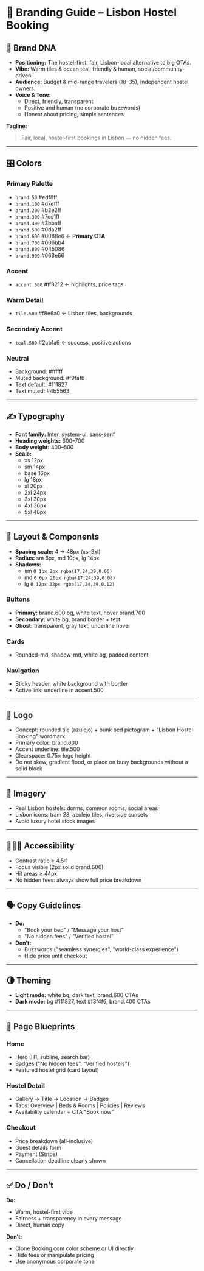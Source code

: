 # 🎨 Branding Guide – Lisbon Hostel Booking

## 🧬 Brand DNA
- **Positioning:** The hostel-first, fair, Lisbon-local alternative to big OTAs.  
- **Vibe:** Warm tiles & ocean teal, friendly & human, social/community-driven.  
- **Audience:** Budget & mid-range travelers (18–35), independent hostel owners.  
- **Voice & Tone:**
  - Direct, friendly, transparent
  - Positive and human (no corporate buzzwords)
  - Honest about pricing, simple sentences

**Tagline:**  
> Fair, local, hostel-first bookings in Lisbon — no hidden fees.

---

## 🎛 Colors

### Primary Palette
- `brand.50` #edf8ff  
- `brand.100` #d7efff  
- `brand.200` #b2e2ff  
- `brand.300` #7cd1ff  
- `brand.400` #3bbaff  
- `brand.500` #0da2ff  
- `brand.600` #0088e6 ← **Primary CTA**  
- `brand.700` #006bb4  
- `brand.800` #045086  
- `brand.900` #063e66  

### Accent
- `accent.500` #ff8212 ← highlights, price tags

### Warm Detail
- `tile.500` #f8e6a0 ← Lisbon tiles, backgrounds

### Secondary Accent
- `teal.500` #2cb1a6 ← success, positive actions

### Neutral
- Background: #ffffff  
- Muted background: #f9fafb  
- Text default: #111827  
- Text muted: #4b5563  

---

## ✍️ Typography
- **Font family:** Inter, system-ui, sans-serif  
- **Heading weights:** 600–700  
- **Body weight:** 400–500  
- **Scale:**  
  - xs 12px  
  - sm 14px  
  - base 16px  
  - lg 18px  
  - xl 20px  
  - 2xl 24px  
  - 3xl 30px  
  - 4xl 36px  
  - 5xl 48px  

---

## 🧱 Layout & Components
- **Spacing scale:** 4 → 48px (xs–3xl)  
- **Radius:** sm 6px, md 10px, lg 14px  
- **Shadows:**  
  - sm `0 1px 2px rgba(17,24,39,0.06)`  
  - md `0 6px 20px rgba(17,24,39,0.08)`  
  - lg `0 12px 32px rgba(17,24,39,0.12)`  

### Buttons
- **Primary:** brand.600 bg, white text, hover brand.700  
- **Secondary:** white bg, brand border + text  
- **Ghost:** transparent, gray text, underline hover  

### Cards
- Rounded-md, shadow-md, white bg, padded content  

### Navigation
- Sticky header, white background with border  
- Active link: underline in accent.500  

---

## 🪪 Logo
- Concept: rounded tile (azulejo) + bunk bed pictogram + "Lisbon Hostel Booking" wordmark  
- Primary color: brand.600  
- Accent underline: tile.500  
- Clearspace: 0.75× logo height  
- Do not skew, gradient flood, or place on busy backgrounds without a solid block  

---

## 📸 Imagery
- Real Lisbon hostels: dorms, common rooms, social areas  
- Lisbon icons: tram 28, azulejo tiles, riverside sunsets  
- Avoid luxury hotel stock images  

---

## 🧑‍🤝‍🧑 Accessibility
- Contrast ratio ≥ 4.5:1  
- Focus visible (2px solid brand.600)  
- Hit areas ≥ 44px  
- No hidden fees: always show full price breakdown  

---

## 🗣 Copy Guidelines
- **Do:**  
  - "Book your bed" / "Message your host"  
  - "No hidden fees" / "Verified hostel"  
- **Don’t:**  
  - Buzzwords ("seamless synergies", "world-class experience")  
  - Hide price until checkout  

---

## 🌗 Theming
- **Light mode:** white bg, dark text, brand.600 CTAs  
- **Dark mode:** bg #111827, text #f3f4f6, brand.400 CTAs  

---

## 📄 Page Blueprints

### Home
- Hero (H1, subline, search bar)  
- Badges ("No hidden fees", "Verified hostels")  
- Featured hostel grid (card layout)  

### Hostel Detail
- Gallery → Title → Location → Badges  
- Tabs: Overview | Beds & Rooms | Policies | Reviews  
- Availability calendar + CTA "Book now"  

### Checkout
- Price breakdown (all-inclusive)  
- Guest details form  
- Payment (Stripe)  
- Cancellation deadline clearly shown  

---

## ✅ Do / Don’t
**Do:**  
- Warm, hostel-first vibe  
- Fairness + transparency in every message  
- Direct, human copy  

**Don’t:**  
- Clone Booking.com color scheme or UI directly  
- Hide fees or manipulate pricing  
- Use anonymous corporate tone